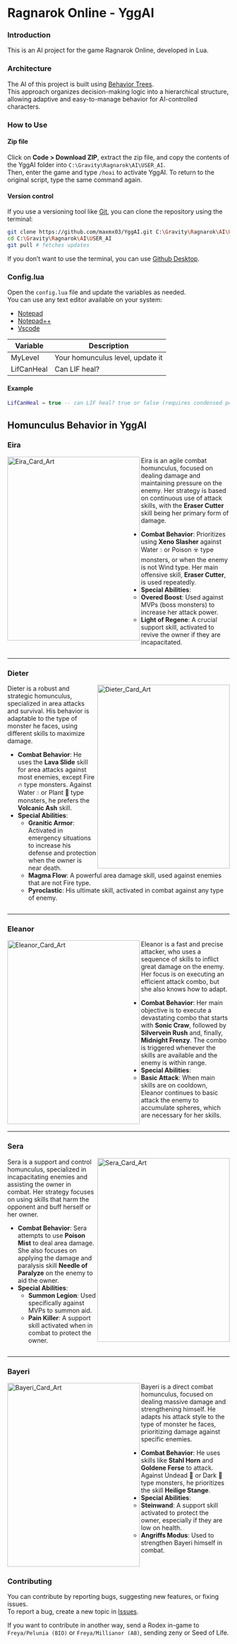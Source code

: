 # Ragnarok Online - YggAI

### Introduction

This is an AI project for the game Ragnarok Online, developed in Lua.

### Architecture

The AI of this project is built using [Behavior Trees](https://dev.epicgames.com/documentation/en-us/unreal-engine/behavior-tree-in-unreal-engine---overview).  
This approach organizes decision-making logic into a hierarchical structure, allowing adaptive and easy-to-manage behavior for AI-controlled characters.

### How to Use

#### Zip file

Click on **Code > Download ZIP**, extract the zip file, and copy the contents of the YggAI folder into `C:\Gravity\Ragnarok\AI\USER_AI`.  
Then, enter the game and type `/hoai` to activate YggAI. To return to the original script, type the same command again.

#### Version control

If you use a versioning tool like [Git](https://git-scm.com/downloads), you can clone the repository using the terminal:

```bash
git clone https://github.com/maxmx03/YggAI.git C:\Gravity\Ragnarok\AI\USER_AI
cd C:\Gravity\Ragnarok\AI\USER_AI
git pull # fetches updates
```

If you don’t want to use the terminal, you can use [Github Desktop](https://desktop.github.com).

### Config.lua

Open the `config.lua` file and update the variables as needed.  
You can use any text editor available on your system:

- [Notepad](https://apps.microsoft.com/detail/9msmlrh6lzf3?hl=en-US&gl=US)
- [Notepad++](https://notepad-plus-plus.org)
- [Vscode](https://code.visualstudio.com)

| Variable   | Description                      |
| ---------- | -------------------------------- |
| MyLevel    | Your homunculus level, update it |
| LifCanHeal | Can LIF heal?                    |

#### Example

```lua
LifCanHeal = true -- can LIF heal? true or false (requires condensed potion)
```

## Homunculus Behavior in YggAI

### Eira

<img width="300" height="417" alt="Eira_Card_Art" src="https://github.com/user-attachments/assets/00bfdb88-ba6e-4f5f-aa4c-181d99f8ac16" align="left" />

Eira is an agile combat homunculus, focused on dealing damage and maintaining pressure on the enemy. Her strategy is based on continuous use of attack skills, with the **Eraser Cutter** skill being her primary form of damage.

- **Combat Behavior**: Prioritizes using **Xeno Slasher** against Water 💧 or Poison ☣️ type monsters, or when the enemy is not Wind type. Her main offensive skill, **Eraser Cutter**, is used repeatedly.
- **Special Abilities**:
  - **Overed Boost**: Used against MVPs (boss monsters) to increase her attack power.
  - **Light of Regene**: A crucial support skill, activated to revive the owner if they are incapacitated.

<div style="clear: both;"></div>

---

### Dieter

<img width="300" height="417" alt="Dieter_Card_Art" src="https://github.com/user-attachments/assets/6f9187c8-fb27-4843-b692-7bef1ba3b3af" align="right" />

Dieter is a robust and strategic homunculus, specialized in area attacks and survival. His behavior is adaptable to the type of monster he faces, using different skills to maximize damage.

- **Combat Behavior**: He uses the **Lava Slide** skill for area attacks against most enemies, except Fire 🔥 type monsters. Against Water 💧 or Plant 🌿 type monsters, he prefers the **Volcanic Ash** skill.
- **Special Abilities**:
  - **Granitic Armor**: Activated in emergency situations to increase his defense and protection when the owner is near death.
  - **Magma Flow**: A powerful area damage skill, used against enemies that are not Fire type.
  - **Pyroclastic**: His ultimate skill, activated in combat against any type of enemy.

<div style="clear: both;"></div>

---

### Eleanor

<img width="300" height="417" alt="Eleanor_Card_Art" src="https://github.com/user-attachments/assets/5a92ad5b-940d-4cfd-8bb7-80e70f4a7e15" align="left" />

Eleanor is a fast and precise attacker, who uses a sequence of skills to inflict great damage on the enemy. Her focus is on executing an efficient attack combo, but she also knows how to adapt.

- **Combat Behavior**: Her main objective is to execute a devastating combo that starts with **Sonic Craw**, followed by **Silvervein Rush** and, finally, **Midnight Frenzy**. The combo is triggered whenever the skills are available and the enemy is within range.
- **Special Abilities**:
  - **Basic Attack**: When main skills are on cooldown, Eleanor continues to basic attack the enemy to accumulate spheres, which are necessary for her skills.

<div style="clear: both;"></div>

---

### Sera

<img width="300" height="417" alt="Sera_Card_Art" src="https://github.com/user-attachments/assets/f31a2812-425e-4c13-ba53-f9f2d16916e2" align="right" />

Sera is a support and control homunculus, specialized in incapacitating enemies and assisting the owner in combat. Her strategy focuses on using skills that harm the opponent and buff herself or her owner.

- **Combat Behavior**: Sera attempts to use **Poison Mist** to deal area damage. She also focuses on applying the damage and paralysis skill **Needle of Paralyze** on the enemy to aid the owner.
- **Special Abilities**:
  - **Summon Legion**: Used specifically against MVPs to summon aid.
  - **Pain Killer**: A support skill activated when in combat to protect the owner.

<div style="clear: both;"></div>

---

### Bayeri

<img width="300" height="417" alt="Bayeri_Card_Art" src="https://github.com/user-attachments/assets/b219099c-5ac1-4ea0-8d21-fa3b45f20e31" align="left" />

Bayeri is a direct combat homunculus, focused on dealing massive damage and strengthening himself. He adapts his attack style to the type of monster he faces, prioritizing damage against specific enemies.

- **Combat Behavior**: He uses skills like **Stahl Horn** and **Goldene Ferse** to attack. Against Undead 🧟 or Dark 🦇 type monsters, he prioritizes the skill **Heilige Stange**.
- **Special Abilities**:
  - **Steinwand**: A support skill activated to protect the owner, especially if they are low on health.
  - **Angriffs Modus**: Used to strengthen Bayeri himself in combat.

<div style="clear: both;"></div>

### Contributing

You can contribute by reporting bugs, suggesting new features, or fixing issues.  
To report a bug, create a new topic in [Issues](https://github.com/maxmx03/USER_AI/issues).

If you want to contribute in another way, send a Rodex in-game to `Freya/Pelunia (BIO)` or `Freya/Millianor (AB)`, sending zeny or Seed of Life.
